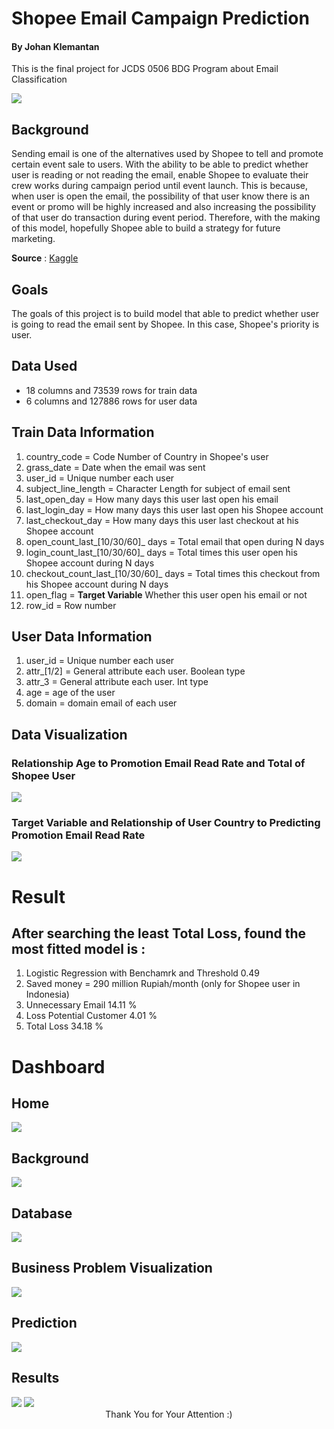 # Shopee Email Campaign Prediction
#### By Johan Klemantan
This is the final project for JCDS 0506 BDG Program about Email Classification

<img src='https://thumbs.gfycat.com/NegligiblePaltryCorydorascatfish-small.gif'>

## Background
Sending email is one of the alternatives used by Shopee to tell and promote certain event sale to users. With the ability to be able to predict whether user is reading or not reading the email, enable Shopee to evaluate their crew works during campaign period until event launch. This is because, when user is open the email, the possibility of that user know there is an event or promo will be highly increased and also increasing the possibility of that user do transaction during event period. Therefore, with the making of this model, hopefully Shopee able to build a strategy for future marketing.

__Source__ : <a href='https://www.kaggle.com/davydev/shopee-code-league-20/tasks?taskId=1574'>Kaggle</a>


## Goals
The goals of this project is to build model that able to predict whether user is going to read the email sent by Shopee. In this case, Shopee's priority is user.



## Data Used
- 18 columns and 73539 rows for train data
- 6 columns and 127886 rows for user data

## Train Data Information
1. country_code = Code Number of Country in Shopee's user
1. grass_date = Date when the email was sent
1. user_id = Unique number each user
1. subject_line_length = Character Length for subject of email sent
1. last_open_day = How many days this user last open his email
1. last_login_day = How many days this user last open his Shopee account
1. last_checkout_day = How many days this user last checkout at his Shopee account
1. open_count_last_[10/30/60]_ days = Total email that open during N days
1. login_count_last_[10/30/60]_ days = Total times this user open his Shopee account during N days
1. checkout_count_last_[10/30/60]_ days = Total times this checkout from his Shopee account during N days
1. open_flag = __Target Variable__ Whether this user open his email or not
1. row_id = Row number 

## User Data Information
1. user_id = Unique number each user
1. attr_[1/2] = General attribute each user. Boolean type
1. attr_3 = General attribute each user. Int type
1. age = age of the user
1. domain = domain email of each user

## Data Visualization

### Relationship Age to Promotion Email Read Rate and Total of Shopee User
<img src='/static/visualreadme2.PNG'>

### Target Variable and Relationship of User Country to Predicting Promotion Email Read Rate
<img src='/static/visualreadme.PNG'>

# Result

## After searching the least Total Loss, found the most fitted model is :
1. Logistic Regression with Benchamrk and Threshold 0.49
1. Saved money = 290 million Rupiah/month (only for Shopee user in Indonesia)
1. Unnecessary Email 14.11 %
1. Loss Potential Customer 4.01 %
1. Total Loss 34.18 %

# Dashboard

## Home
<img src='/static/dashhome.PNG'>

## Background
<img src='/static/dashbg.PNG'>

## Database
<img src='/static/dashdata.PNG'>

## Business Problem Visualization
<img src='/static/dashvis.PNG'>

## Prediction
<img src='/static/dashpred.PNG'>

## Results
<img src='/static/dashresyes.PNG'>
<img src='/static/dashresno.PNG'>

<center>
  Thank You for Your Attention :)
  </center>
